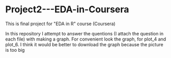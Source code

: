 # Project2---EDA-in-Coursera
This is final project for "EDA in R" course (Coursera)

In this repository I attempt to answer the quentions (I attach the question in each file) with making a graph.
For convenient look the graph, for plot_4 and plot_6. I think it would be better to download the graph because the picture is too big
